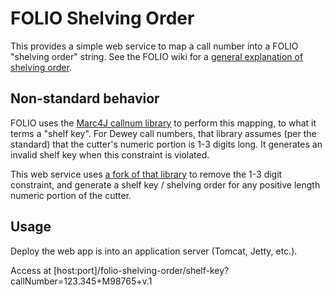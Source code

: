 # FOLIO Shelving Order

This provides a simple web service to map a call number into a FOLIO "shelving order" string.  See the FOLIO wiki for a [general explanation of shelving order](https://folio-org.atlassian.net/wiki/spaces/FOLIJET/pages/1395977/Call+Numbers+Browse).

## Non-standard behavior

FOLIO uses the [Marc4J callnum library](https://github.com/marc4j/marc4j/tree/master/src/org/marc4j/callnum) to perform this mapping, to what it terms a "shelf key".  For Dewey call numbers, that library assumes (per the standard) that the cutter's numeric portion is 1-3 digits long.  It generates an invalid shelf key when this constraint is violated.

This web service uses [a fork of that library](https://github.com/lehigh-university-libraries/marc4j) to remove the 1-3 digit constraint, and generate a shelf key / shelving order for any positive length numeric portion of the cutter.

## Usage

Deploy the web app is into an application server (Tomcat, Jetty, etc.).

Access at [host:port]/folio-shelving-order/shelf-key?callNumber=123.345+M98765+v.1
